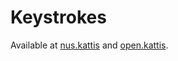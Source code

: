 # Keystrokes

Available at [nus.kattis](https://nus.kattis.com/sessions/zha3me/problems/lyklagangriti) and [open.kattis](https://open.kattis.com/problems/lyklagangriti).
